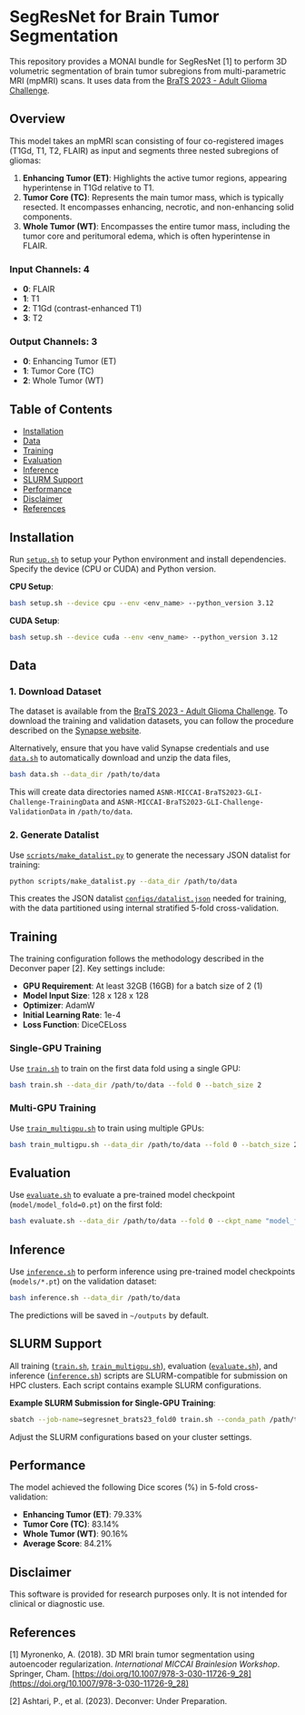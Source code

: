 # SegResNet for Brain Tumor Segmentation

This repository provides a MONAI bundle for SegResNet [1] to perform 3D volumetric segmentation of brain tumor subregions from multi-parametric MRI (mpMRI) scans. It uses data from the [BraTS 2023 - Adult Glioma Challenge](https://www.synapse.org/Synapse:syn51156910/).

## Overview

This model takes an mpMRI scan consisting of four co-registered images (T1Gd, T1, T2, FLAIR) as input and segments three nested subregions of gliomas:

1. **Enhancing Tumor (ET)**: Highlights the active tumor regions, appearing hyperintense in T1Gd relative to T1.
2. **Tumor Core (TC)**: Represents the main tumor mass, which is typically resected. It encompasses enhancing, necrotic, and non-enhancing solid components.
3. **Whole Tumor (WT)**: Encompasses the entire tumor mass, including the tumor core and peritumoral edema, which is often hyperintense in FLAIR.

### Input Channels: 4
- **0**: FLAIR
- **1**: T1
- **2**: T1Gd (contrast-enhanced T1)
- **3**: T2

### Output Channels: 3
- **0**: Enhancing Tumor (ET)
- **1**: Tumor Core (TC)
- **2**: Whole Tumor (WT)

## Table of Contents
- [Installation](#installation)
- [Data](#data)
- [Training](#training)
- [Evaluation](#evaluation)
- [Inference](#inference)
- [SLURM Support](#slurm-support)
- [Performance](#performance)
- [Disclaimer](#disclaimer)
- [References](#references)

## Installation

Run [`setup.sh`](setup.sh) to setup your Python environment and install dependencies. Specify the device (CPU or CUDA) and Python version.

**CPU Setup**:
```bash
bash setup.sh --device cpu --env <env_name> --python_version 3.12
```

**CUDA Setup**:
```bash
bash setup.sh --device cuda --env <env_name> --python_version 3.12
```

## Data

### 1. Download Dataset

The dataset is available from the [BraTS 2023 - Adult Glioma Challenge](https://www.synapse.org/Synapse:syn51156910/). To download the training and validation datasets, you can follow the procedure described on the [Synapse website](https://www.synapse.org/Synapse:syn51156910/wiki/627000).

Alternatively, ensure that you have valid Synapse credentials and use [`data.sh`](data.sh) to automatically download and unzip the data files, 

```bash
bash data.sh --data_dir /path/to/data
```

This will create data directories named `ASNR-MICCAI-BraTS2023-GLI-Challenge-TrainingData` and `ASNR-MICCAI-BraTS2023-GLI-Challenge-ValidationData` in `/path/to/data`.

### 2. Generate Datalist

Use [`scripts/make_datalist.py`](scripts/make_datalist.py) to generate the necessary JSON datalist for training:

```bash
python scripts/make_datalist.py --data_dir /path/to/data
```

This creates the JSON datalist [`configs/datalist.json`](configs/datalist.json) needed for training, with the data partitioned using internal stratified 5-fold cross-validation.

## Training

The training configuration follows the methodology described in the Deconver paper [2]. Key settings include:

- **GPU Requirement**: At least 32GB (16GB) for a batch size of 2 (1)
- **Model Input Size**: 128 x 128 x 128
- **Optimizer**: AdamW
- **Initial Learning Rate**: 1e-4
- **Loss Function**: DiceCELoss

### Single-GPU Training
Use [`train.sh`](train.sh) to train on the first data fold using a single GPU:

```bash
bash train.sh --data_dir /path/to/data --fold 0 --batch_size 2
```

### Multi-GPU Training
Use [`train_multigpu.sh`](train_multigpu.sh) to train using multiple GPUs:

```bash
bash train_multigpu.sh --data_dir /path/to/data --fold 0 --batch_size 2
```

## Evaluation

Use [`evaluate.sh`](evaluate.sh) to evaluate a pre-trained model checkpoint (`model/model_fold=0.pt`) on the first fold:

```bash
bash evaluate.sh --data_dir /path/to/data --fold 0 --ckpt_name "model_fold=0.pt"
```

## Inference

Use [`inference.sh`](inference.sh) to perform inference using pre-trained model checkpoints (`models/*.pt`) on the validation dataset:

```bash
bash inference.sh --data_dir /path/to/data
```

The predictions will be saved in `~/outputs` by default.

## SLURM Support

All training ([`train.sh`](train.sh), [`train_multigpu.sh`](train_multigpu.sh)), evaluation ([`evaluate.sh`](evaluate.sh)), and inference ([`inference.sh`](inference.sh)) scripts are SLURM-compatible for submission on HPC clusters. Each script contains example SLURM configurations.

**Example SLURM Submission for Single-GPU Training**:
```bash
sbatch --job-name=segresnet_brats23_fold0 train.sh --conda_path /path/to/conda --env <env_name> --data_dir /path/to/data --fold 0 --batch_size 2
```
Adjust the SLURM configurations based on your cluster settings.

## Performance

The model achieved the following Dice scores (%) in 5-fold cross-validation:

- **Enhancing Tumor (ET)**: 79.33%
- **Tumor Core (TC)**: 83.14%
- **Whole Tumor (WT)**: 90.16%
- **Average Score**: 84.21%

## Disclaimer

This software is provided for research purposes only. It is not intended for clinical or diagnostic use.

## References

[1] Myronenko, A. (2018). 3D MRI brain tumor segmentation using autoencoder regularization. *International MICCAI Brainlesion Workshop*. Springer, Cham. [https://doi.org/10.1007/978-3-030-11726-9_28](https://doi.org/10.1007/978-3-030-11726-9_28)

[2] Ashtari, P., et al. (2023). Deconver: Under Preparation.